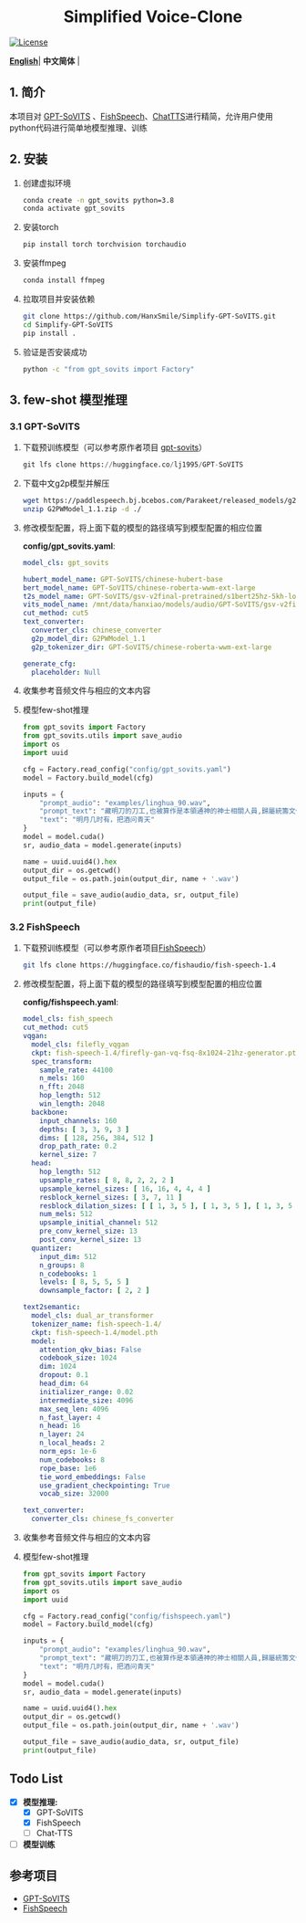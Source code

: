 <div align="center">
<h1>Simplified Voice-Clone</h1>
</div>

[![License](https://img.shields.io/badge/LICENSE-MIT-green.svg?style=for-the-badge)](https://github.com/RVC-Boss/GPT-SoVITS/blob/main/LICENSE)

[**English**](./docs/README.md)| **中文简体** |

## 1. 简介

本项目对 [GPT-SoVITS](https://github.com/RVC-Boss/GPT-SoVITS) 、[FishSpeech](https://github.com/fishaudio/fish-speech)、[ChatTTS](https://github.com/2noise/ChatTTS)进行精简，允许用户使用python代码进行简单地模型推理、训练

## 2. 安装

1. 创建虚拟环境

   ```bash
   conda create -n gpt_sovits python=3.8
   conda activate gpt_sovits
   ```

2. 安装torch

   ```bash
   pip install torch torchvision torchaudio
   ```

3. 安装ffmpeg

   ```bash
   conda install ffmpeg
   ```

4. 拉取项目并安装依赖

   ```bash
   git clone https://github.com/HanxSmile/Simplify-GPT-SoVITS.git
   cd Simplify-GPT-SoVITS
   pip install .
   ```

5. 验证是否安装成功

   ```bash
   python -c "from gpt_sovits import Factory"
   ```

   

## 3. few-shot 模型推理

### 3.1 GPT-SoVITS

1. 下载预训练模型（可以参考原作者项目 [gpt-sovits](https://github.com/RVC-Boss/GPT-SoVITS)）

   ```python
   git lfs clone https://huggingface.co/lj1995/GPT-SoVITS
   ```

2. 下载中文g2p模型并解压

   ```bash
   wget https://paddlespeech.bj.bcebos.com/Parakeet/released_models/g2p/G2PWModel_1.1.zip
   unzip G2PWModel_1.1.zip -d ./
   ```

3. 修改模型配置，将上面下载的模型的路径填写到模型配置的相应位置

   **config/gpt_sovits.yaml**:

   ```yaml
   model_cls: gpt_sovits
   
   hubert_model_name: GPT-SoVITS/chinese-hubert-base
   bert_model_name: GPT-SoVITS/chinese-roberta-wwm-ext-large
   t2s_model_name: GPT-SoVITS/gsv-v2final-pretrained/s1bert25hz-5kh-longer-epoch=12-step=369668.ckpt
   vits_model_name: /mnt/data/hanxiao/models/audio/GPT-SoVITS/gsv-v2final-pretrained/s2G2333k.pth
   cut_method: cut5
   text_converter:
     converter_cls: chinese_converter
     g2p_model_dir: G2PWModel_1.1
     g2p_tokenizer_dir: GPT-SoVITS/chinese-roberta-wwm-ext-large
   
   generate_cfg:
     placeholder: Null
   ```

4. 收集参考音频文件与相应的文本内容

5. 模型few-shot推理

   ```python
   from gpt_sovits import Factory
   from gpt_sovits.utils import save_audio
   import os
   import uuid
   
   cfg = Factory.read_config("config/gpt_sovits.yaml")
   model = Factory.build_model(cfg)
   
   inputs = {
       "prompt_audio": "examples/linghua_90.wav",
       "prompt_text": "藏明刀的刀工,也被算作是本領通神的神士相關人員,歸屬統籌文化、藝術、祭祀的射鳳形意派管理。",
       "text": "明月几时有，把酒问青天"
   }
   model = model.cuda()
   sr, audio_data = model.generate(inputs)
   
   name = uuid.uuid4().hex
   output_dir = os.getcwd()
   output_file = os.path.join(output_dir, name + '.wav')
   
   output_file = save_audio(audio_data, sr, output_file)
   print(output_file)
   ```

### 3.2 FishSpeech

1. 下载预训练模型（可以参考原作者项目[FishSpeech](https://github.com/fishaudio/fish-speech)）

   ```bash
   git lfs clone https://huggingface.co/fishaudio/fish-speech-1.4
   ```

2. 修改模型配置，将上面下载的模型的路径填写到模型配置的相应位置

   **config/fishspeech.yaml**:

   ```yaml
   model_cls: fish_speech
   cut_method: cut5
   vqgan:
     model_cls: filefly_vqgan
     ckpt: fish-speech-1.4/firefly-gan-vq-fsq-8x1024-21hz-generator.pth
     spec_transform:
       sample_rate: 44100
       n_mels: 160
       n_fft: 2048
       hop_length: 512
       win_length: 2048
     backbone:
       input_channels: 160
       depths: [ 3, 3, 9, 3 ]
       dims: [ 128, 256, 384, 512 ]
       drop_path_rate: 0.2
       kernel_size: 7
     head:
       hop_length: 512
       upsample_rates: [ 8, 8, 2, 2, 2 ]
       upsample_kernel_sizes: [ 16, 16, 4, 4, 4 ]
       resblock_kernel_sizes: [ 3, 7, 11 ]
       resblock_dilation_sizes: [ [ 1, 3, 5 ], [ 1, 3, 5 ], [ 1, 3, 5 ] ]
       num_mels: 512
       upsample_initial_channel: 512
       pre_conv_kernel_size: 13
       post_conv_kernel_size: 13
     quantizer:
       input_dim: 512
       n_groups: 8
       n_codebooks: 1
       levels: [ 8, 5, 5, 5 ]
       downsample_factor: [ 2, 2 ]
   
   text2semantic:
     model_cls: dual_ar_transformer
     tokenizer_name: fish-speech-1.4/
     ckpt: fish-speech-1.4/model.pth
     model:
       attention_qkv_bias: False
       codebook_size: 1024
       dim: 1024
       dropout: 0.1
       head_dim: 64
       initializer_range: 0.02
       intermediate_size: 4096
       max_seq_len: 4096
       n_fast_layer: 4
       n_head: 16
       n_layer: 24
       n_local_heads: 2
       norm_eps: 1e-6
       num_codebooks: 8
       rope_base: 1e6
       tie_word_embeddings: False
       use_gradient_checkpointing: True
       vocab_size: 32000
   
   text_converter:
     converter_cls: chinese_fs_converter
   ```

3. 收集参考音频文件与相应的文本内容

4. 模型few-shot推理

   ```python
   from gpt_sovits import Factory
   from gpt_sovits.utils import save_audio
   import os
   import uuid
   
   cfg = Factory.read_config("config/fishspeech.yaml")
   model = Factory.build_model(cfg)
   
   inputs = {
       "prompt_audio": "examples/linghua_90.wav",
       "prompt_text": "藏明刀的刀工,也被算作是本領通神的神士相關人員,歸屬統籌文化、藝術、祭祀的射鳳形意派管理。",
       "text": "明月几时有，把酒问青天"
   }
   model = model.cuda()
   sr, audio_data = model.generate(inputs)
   
   name = uuid.uuid4().hex
   output_dir = os.getcwd()
   output_file = os.path.join(output_dir, name + '.wav')
   
   output_file = save_audio(audio_data, sr, output_file)
   print(output_file)
   ```

## Todo List

- [x] **模型推理:**
  - [x] GPT-SoVITS
  - [x] FishSpeech
  - [ ] Chat-TTS
  
- [ ] **模型训练**

## 参考项目

* [GPT-SoVITS](https://github.com/RVC-Boss/GPT-SoVITS)
* [FishSpeech](https://github.com/fishaudio/fish-speech)

